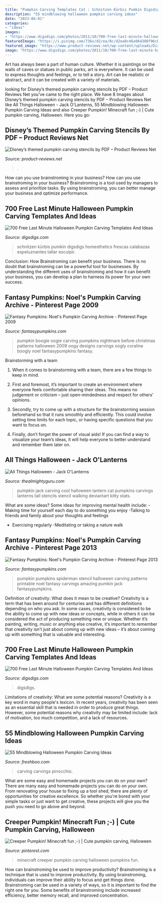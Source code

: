 ```yaml
---
title: "Pumpkin Carving Templates Cat : Schnitzen Kürbis Pumkin Digsdigs Homesthetics Frescas Calabazas Espeluznantes Tallar Esculpir"
description: "55 mindblowing halloween pumpkin carving ideas"
date: "2023-04-01"
categories:
- "ideas"
images:
- "https://www.digsdigs.com/photos/2011/10/700-free-last-minute-halloween-pumpkin-carving-templates-and-ideas-16.jpg"
featuredImage: "https://i.pinimg.com/736x/d2/ea/8c/d2ea8c46a964388f96cb764329d472c0--creeper-minecraft.jpg"
featured_image: "https://www.product-reviews.net/wp-content/uploads/Disney-pumpkin-carving-stencils-PDF.jpg"
image: "https://www.digsdigs.com/photos/2011/10/700-free-last-minute-halloween-pumpkin-carving-templates-and-ideas-6-775x775.jpg"
---
```



Art has always been a part of human culture. Whether it is paintings on the walls of caves or statues in public parks, art is everywhere. It can be used to express thoughts and feelings, or to tell a story. Art can be realistic or abstract, and it can be created with a variety of materials.

	

		
looking for Disney’s themed pumpkin carving stencils by PDF – Product Reviews Net you've came to the right place. We have 8 Images about Disney’s themed pumpkin carving stencils by PDF – Product Reviews Net like All Things Halloween - Jack O&#039;Lanterns, 55 Mindblowing Halloween Pumpkin Carving Ideas and also Creeper Pumpkin! Minecraft fun ;-) | Cute pumpkin carving, Halloween. Here you go:
		
    
## Disney’s Themed Pumpkin Carving Stencils By PDF – Product Reviews Net

<img loading=lazy src="https://www.product-reviews.net/wp-content/uploads/Disney-pumpkin-carving-stencils-PDF.jpg" onerror="this.onerror=null;this.src='https://tse4.mm.bing.net/th?id=OIP.FMvMrP-oV5iynMFg0zwcuAHaFu&amp;pid=15.1';" alt="Disney’s themed pumpkin carving stencils by PDF – Product Reviews Net">

_Source: product-reviews.net_

>. 

	

How can you use brainstroming in your business?
How can you use brainstroming in your business? Brainstroming is a tool used by managers to assess and prioritize tasks. By using brainstroming, you can better manage your business and optimize performance.

    
## 700 Free Last Minute Halloween Pumpkin Carving Templates And Ideas

<img loading=lazy src="https://www.digsdigs.com/photos/2011/10/700-free-last-minute-halloween-pumpkin-carving-templates-and-ideas-6-775x775.jpg" onerror="this.onerror=null;this.src='https://tse3.mm.bing.net/th?id=OIP.Ja4iOYbElBgKPHjawtaT-wHaHa&amp;pid=15.1';" alt="700 Free Last Minute Halloween Pumpkin Carving Templates And Ideas">

_Source: digsdigs.com_

>schnitzen kürbis pumkin digsdigs homesthetics frescas calabazas espeluznantes tallar esculpir. 

	

Conclusion: How Brainstroming can benefit your business.
There is no doubt that brainstroming can be a powerful tool for businesses. By understanding the different uses of brainstroming and how it can benefit your business, you can develop a plan to harness its power for your own success.

    
## Fantasy Pumpkins: Noel&#039;s Pumpkin Carving Archive - Pinterest Page 2009

<img loading=lazy src="http://fantasypumpkins.com/2009-pumpkins/oogy-boogey111.jpg" onerror="this.onerror=null;this.src='https://tse3.mm.bing.net/th?id=OIP.DnAj1R1zo-1KMgRZKNbUOAHaFw&amp;pid=15.1';" alt="Fantasy Pumpkins: Noel&#039;s Pumpkin Carving Archive - Pinterest Page 2009">

_Source: fantasypumpkins.com_

>pumpkin boogie oogie carving pumpkins nightmare before christmas patterns halloween 2009 oogy designs carvings oogly coraline boogly noel fantasypumpkins fantasy. 

	

Brainstorming with a team
1. When it comes to brainstorming with a team, there are a few things to keep in mind.
2. First and foremost, it’s important to create an environment where everyone feels comfortable sharing their ideas. This means no judgement or criticism – just open-mindedness and respect for others’ opinions.

3. Secondly, try to come up with a structure for the brainstorming session beforehand so that it runs smoothly and efficiently. This could involve setting time limits for each topic, or having specific questions that you want to focus on.

4. Finally, don’t forget the power of visual aids! If you can find a way to visualize your team’s ideas, it will help everyone to better understand and remember them later on.

    
## All Things Halloween - Jack O&#039;Lanterns

<img loading=lazy src="http://www.thealmightyguru.com/Halloween/Celebrations/Images/Jack-CatWalking.jpg" onerror="this.onerror=null;this.src='https://tse3.mm.bing.net/th?id=OIP.CGHwhB61dJVbQMgGnVfHrQHaIB&amp;pid=15.1';" alt="All Things Halloween - Jack O&#039;Lanterns">

_Source: thealmightyguru.com_

>pumpkin jack carving cool halloween lantern cat pumpkins carvings lanterns tall stencils stencil walking deviantart kitty stats. 

	

What are some ideas?
Some ideas for improving mental health include: 
-Making time for yourself each day to do something you enjoy 
-Talking to friends and family about your thoughts and feelings 
- Exercising regularly 
-Meditating or taking a nature walk

    
## Fantasy Pumpkins: Noel&#039;s Pumpkin Carving Archive - Pinterest Page 2013

<img loading=lazy src="http://www.fantasypumpkins.com/2013-pumpkins/spiderman134.jpg" onerror="this.onerror=null;this.src='https://tse4.mm.bing.net/th?id=OIP.-scC3-PPAIiZqsMN2C92KwHaG6&amp;pid=15.1';" alt="Fantasy Pumpkins: Noel&#039;s Pumpkin Carving Archive - Pinterest Page 2013">

_Source: fantasypumpkins.com_

>pumpkin pumpkins spiderman stencil halloween carving patterns printable noel fantasy carvings amazing pumkin jack fantasypumpkins. 

	

Definition of creativity: What does it mean to be creative?
Creativity is a term that has been around for centuries and has different definitions depending on who you ask. In some cases, creativity is considered to be the ability to come up with new ideas or concepts, while in others it can be considered the act of producing something new or unique. Whether it’s painting, writing, music or anything else creative, it’s important to remember that creativity isn’t just about coming up with new ideas – it’s about coming up with something that is valuable and interesting.

    
## 700 Free Last Minute Halloween Pumpkin Carving Templates And Ideas

<img loading=lazy src="https://www.digsdigs.com/photos/2011/10/700-free-last-minute-halloween-pumpkin-carving-templates-and-ideas-16.jpg" onerror="this.onerror=null;this.src='https://tse2.mm.bing.net/th?id=OIP.6UEEHPaDFJfCJblsNdc6HwHaHa&amp;pid=15.1';" alt="700 Free Last Minute Halloween Pumpkin Carving Templates And Ideas">

_Source: digsdigs.com_

>digsdigs. 

	

Limitations of creativity: What are some potential reasons?
Creativity is a key word in many people's lexicon. In recent years, creativity has been seen as an essential skill that is needed in order to produce great things. However, some potential reasons why creativity may be limited include: lack of motivation, too much competition, and a lack of resources.

    
## 55 Mindblowing Halloween Pumpkin Carving Ideas

<img loading=lazy src="https://www.freshboo.com/wp-content/uploads/2014/05/mario-pumpkin-carving.jpg" onerror="this.onerror=null;this.src='https://tse2.mm.bing.net/th?id=OIP.ONLaeyKuVuWuUTkJsERNsAHaJ4&amp;pid=15.1';" alt="55 Mindblowing Halloween Pumpkin Carving Ideas">

_Source: freshboo.com_

>carving carvings pinocchio. 

	

What are some easy and homemade projects you can do on your own?
There are many easy and homemade projects you can do on your own. From renovating your house to fixing up a tool shed, there are plenty of opportunities for creative excellence. So whether you're bored with your simple tasks or just want to get creative, these projects will give you the push you need to go above and beyond.

    
## Creeper Pumpkin! Minecraft Fun ;-) | Cute Pumpkin Carving, Halloween

<img loading=lazy src="https://i.pinimg.com/736x/d2/ea/8c/d2ea8c46a964388f96cb764329d472c0--creeper-minecraft.jpg" onerror="this.onerror=null;this.src='https://tse4.mm.bing.net/th?id=OIP.0OkG1Opx3I41kUuAMGc6YQHaJ3&amp;pid=15.1';" alt="Creeper Pumpkin! Minecraft fun ;-) | Cute pumpkin carving, Halloween">

_Source: pinterest.com_

>minecraft creeper pumpkin carving halloween pumpkins fun. 

	

How can brainstroming be used to improve productivity?
Brainstroming is a technique that is used to improve productivity. By using brainstroming, individuals can improve their ability to focus and get things done. Brainstroming can be used in a variety of ways, so it is important to find the right one for you. Some benefits of brainstroming include increased efficiency, better memory recall, and improved concentration.

